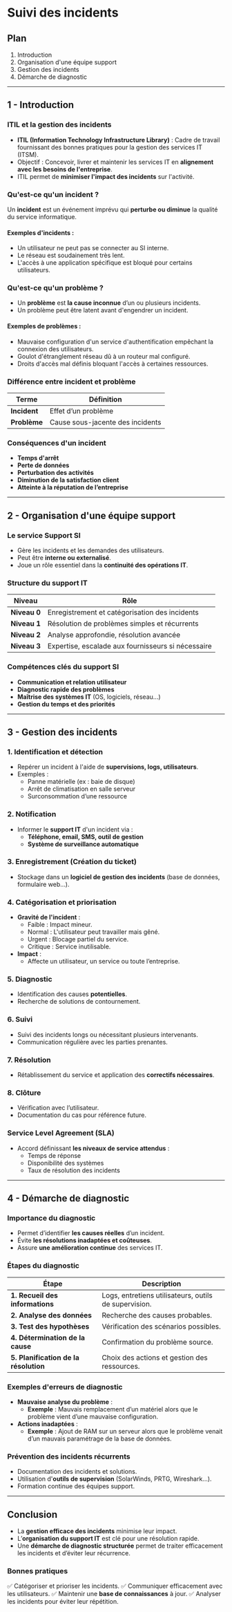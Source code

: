# Suivi des incidents

## **Plan**

1. Introduction
2. Organisation d'une équipe support
3. Gestion des incidents
4. Démarche de diagnostic

---

## **1 - Introduction**

### **ITIL et la gestion des incidents**

- **ITIL (Information Technology Infrastructure Library)** : Cadre de travail fournissant des bonnes pratiques pour la gestion des services IT (ITSM).
- Objectif : Concevoir, livrer et maintenir les services IT en **alignement avec les besoins de l'entreprise**.
- ITIL permet de **minimiser l'impact des incidents** sur l'activité.

### **Qu'est-ce qu'un incident ?**

Un **incident** est un événement imprévu qui **perturbe ou diminue** la qualité du service informatique.

#### **Exemples d'incidents :**

- Un utilisateur ne peut pas se connecter au SI interne.
- Le réseau est soudainement très lent.
- L'accès à une application spécifique est bloqué pour certains utilisateurs.

### **Qu'est-ce qu'un problème ?**

- Un **problème** est **la cause inconnue** d’un ou plusieurs incidents.
- Un problème peut être latent avant d'engendrer un incident.

#### **Exemples de problèmes :**

- Mauvaise configuration d'un service d'authentification empêchant la connexion des utilisateurs.
- Goulot d'étranglement réseau dû à un routeur mal configuré.
- Droits d'accès mal définis bloquant l'accès à certaines ressources.

### **Différence entre incident et problème**

| Terme        | Définition                       |
| ------------ | -------------------------------- |
| **Incident** | Effet d’un problème              |
| **Problème** | Cause sous-jacente des incidents |

### **Conséquences d'un incident**

- **Temps d'arrêt**
- **Perte de données**
- **Perturbation des activités**
- **Diminution de la satisfaction client**
- **Atteinte à la réputation de l’entreprise**

---

## **2 - Organisation d'une équipe support**

### **Le service Support SI**

- Gère les incidents et les demandes des utilisateurs.
- Peut être **interne ou externalisé**.
- Joue un rôle essentiel dans la **continuité des opérations IT**.

### **Structure du support IT**

| Niveau       | Rôle                                               |
| ------------ | -------------------------------------------------- |
| **Niveau 0** | Enregistrement et catégorisation des incidents     |
| **Niveau 1** | Résolution de problèmes simples et récurrents      |
| **Niveau 2** | Analyse approfondie, résolution avancée            |
| **Niveau 3** | Expertise, escalade aux fournisseurs si nécessaire |

### **Compétences clés du support SI**

- **Communication et relation utilisateur**
- **Diagnostic rapide des problèmes**
- **Maîtrise des systèmes IT** (OS, logiciels, réseau...)
- **Gestion du temps et des priorités**

---

## **3 - Gestion des incidents**

### **1. Identification et détection**

- Repérer un incident à l'aide de **supervisions, logs, utilisateurs**.
- Exemples :
  - Panne matérielle (ex : baie de disque)
  - Arrêt de climatisation en salle serveur
  - Surconsommation d’une ressource

### **2. Notification**

- Informer le **support IT** d'un incident via :
  - **Téléphone, email, SMS, outil de gestion**
  - **Système de surveillance automatique**

### **3. Enregistrement (Création du ticket)**

- Stockage dans un **logiciel de gestion des incidents** (base de données, formulaire web…).

### **4. Catégorisation et priorisation**

- **Gravité de l'incident** :
  - Faible : Impact mineur.
  - Normal : L'utilisateur peut travailler mais gêné.
  - Urgent : Blocage partiel du service.
  - Critique : Service inutilisable.
- **Impact** :
  - Affecte un utilisateur, un service ou toute l’entreprise.

### **5. Diagnostic**

- Identification des causes **potentielles**.
- Recherche de solutions de contournement.

### **6. Suivi**

- Suivi des incidents longs ou nécessitant plusieurs intervenants.
- Communication régulière avec les parties prenantes.

### **7. Résolution**

- Rétablissement du service et application des **correctifs nécessaires**.

### **8. Clôture**

- Vérification avec l’utilisateur.
- Documentation du cas pour référence future.

### **Service Level Agreement (SLA)**

- Accord définissant **les niveaux de service attendus** :
  - Temps de réponse
  - Disponibilité des systèmes
  - Taux de résolution des incidents

---

## **4 - Démarche de diagnostic**

### **Importance du diagnostic**

- Permet d’identifier **les causes réelles** d’un incident.
- Évite **les résolutions inadaptées et coûteuses**.
- Assure **une amélioration continue** des services IT.

### **Étapes du diagnostic**

| Étape                                 | Description                                           |
| ------------------------------------- | ----------------------------------------------------- |
| **1. Recueil des informations**       | Logs, entretiens utilisateurs, outils de supervision. |
| **2. Analyse des données**            | Recherche des causes probables.                       |
| **3. Test des hypothèses**            | Vérification des scénarios possibles.                 |
| **4. Détermination de la cause**      | Confirmation du problème source.                      |
| **5. Planification de la résolution** | Choix des actions et gestion des ressources.          |

### **Exemples d'erreurs de diagnostic**

- **Mauvaise analyse du problème** :
  - **Exemple** : Mauvais remplacement d’un matériel alors que le problème vient d’une mauvaise configuration.
- **Actions inadaptées** :
  - **Exemple** : Ajout de RAM sur un serveur alors que le problème venait d’un mauvais paramétrage de la base de données.

### **Prévention des incidents récurrents**

- Documentation des incidents et solutions.
- Utilisation d'**outils de supervision** (SolarWinds, PRTG, Wireshark...).
- Formation continue des équipes support.

---

## **Conclusion**

- La **gestion efficace des incidents** minimise leur impact.
- L’**organisation du support IT** est clé pour une résolution rapide.
- Une **démarche de diagnostic structurée** permet de traiter efficacement les incidents et d’éviter leur récurrence.

### **Bonnes pratiques**

✅ Catégoriser et prioriser les incidents.
✅ Communiquer efficacement avec les utilisateurs.
✅ Maintenir une **base de connaissances** à jour.
✅ Analyser les incidents pour éviter leur répétition.

